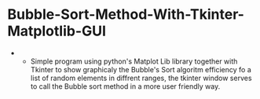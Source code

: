 # Bubble-Sort-Method-With-Tkinter-Matplotlib-GUI
* - Simple program using python's Matplot Lib library together with Tkinter to show graphicaly the Bubble's Sort algoritm efficiency fo a list of random elements in diffrent ranges, the tkinter window serves to call the Bubble sort method in a more user friendly way.
